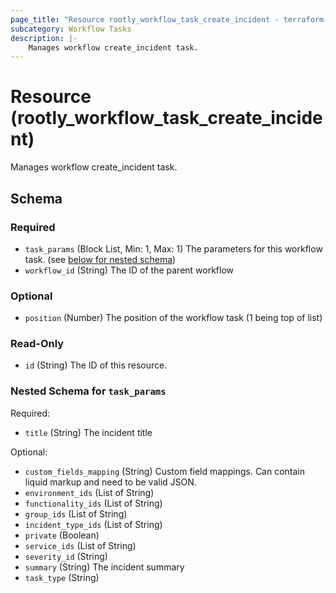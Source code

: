```yaml
---
page_title: "Resource rootly_workflow_task_create_incident - terraform-provider-rootly"
subcategory: Workflow Tasks
description: |-
    Manages workflow create_incident task.
---
```


# Resource (rootly_workflow_task_create_incident)

Manages workflow create_incident task.

<!-- schema generated by tfplugindocs -->
## Schema

### Required

- `task_params` (Block List, Min: 1, Max: 1) The parameters for this workflow task. (see [below for nested schema](#nestedblock--task_params))
- `workflow_id` (String) The ID of the parent workflow

### Optional

- `position` (Number) The position of the workflow task (1 being top of list)

### Read-Only

- `id` (String) The ID of this resource.

<a id="nestedblock--task_params"></a>
### Nested Schema for `task_params`

Required:

- `title` (String) The incident title

Optional:

- `custom_fields_mapping` (String) Custom field mappings. Can contain liquid markup and need to be valid JSON.
- `environment_ids` (List of String)
- `functionality_ids` (List of String)
- `group_ids` (List of String)
- `incident_type_ids` (List of String)
- `private` (Boolean)
- `service_ids` (List of String)
- `severity_id` (String)
- `summary` (String) The incident summary
- `task_type` (String)
